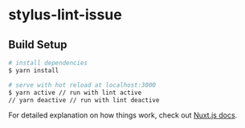 # stylus-lint-issue

## Build Setup

```bash
# install dependencies
$ yarn install

# serve with hot reload at localhost:3000
$ yarn active // run with lint active
// yarn deactive // run with lint deactive

```

For detailed explanation on how things work, check out [Nuxt.js docs](https://nuxtjs.org).
